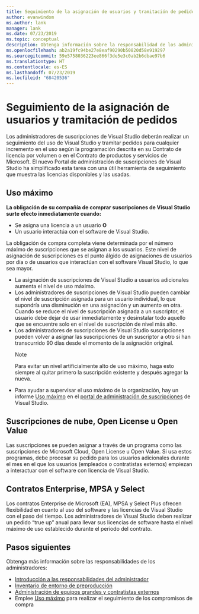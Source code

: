 ```yaml
---
title: Seguimiento de la asignación de usuarios y tramitación de pedidos | Visual Studio Marketplace
author: evanwindom
ms.author: lank
manager: lank
ms.date: 07/23/2019
ms.topic: conceptual
description: Obtenga información sobre la responsabilidad de los administradores de realizar un seguimiento de las asignaciones de usuarios y las tramitaciones de pedidos.
ms.openlocfilehash: ab2a19fc94be27e8eaf90290b50820d58e919297
ms.sourcegitcommit: 59e5758036223ee866f3de5e3c0ab2b6dbae97b6
ms.translationtype: HT
ms.contentlocale: es-ES
ms.lasthandoff: 07/23/2019
ms.locfileid: "68420536"
---
```

# <a name="track-user-assignment-and-process-orders"></a>Seguimiento de la asignación de usuarios y tramitación de pedidos
Los administradores de suscripciones de Visual Studio deberán realizar un seguimiento del uso de Visual Studio y tramitar pedidos para cualquier incremento en el uso según la programación descrita en su Contrato de licencia por volumen o en el Contrato de productos y servicios de Microsoft. El nuevo Portal de administración de suscripciones de Visual Studio ha simplificado esta tarea con una útil herramienta de seguimiento que muestra las licencias disponibles y las usadas.

## <a name="maximum-usage"></a>Uso máximo
**La obligación de su compañía de comprar suscripciones de Visual Studio surte efecto inmediatamente cuando:**
- Se asigna una licencia a un usuario **O**
- Un usuario interactúa con el software de Visual Studio.

La obligación de compra completa viene determinada por el número máximo de suscripciones que se asignan a los usuarios. Este nivel de asignación de suscripciones es el punto álgido de asignaciones de usuarios por día o de usuarios que interactúan con el software Visual Studio, lo que sea mayor.

- La asignación de suscripciones de Visual Studio a usuarios adicionales aumenta el nivel de uso máximo.  
- Los administradores de suscripciones de Visual Studio pueden cambiar el nivel de suscripción asignada para un usuario individual, lo que supondría una disminución en una asignación y un aumento en otra. Cuando se reduce el nivel de suscripción asignada a un suscriptor, el usuario debe dejar de usar inmediatamente y desinstalar todo aquello que se encuentre solo en el nivel de suscripción de nivel más alto. 
- Los administradores de suscripciones de Visual Studio suscripciones pueden volver a asignar las suscripciones de un suscriptor a otro si han transcurrido 90 días desde el momento de la asignación original. 
    > [!NOTE]
    > Para evitar un nivel artificialmente alto de uso máximo, haga esto siempre al quitar primero la suscripción existente y después agregar la nueva. 
- Para ayudar a supervisar el uso máximo de la organización, hay un informe [Uso máximo](maximum-usage.md) en el [portal de administración de suscripciones](https://manage.visualstudio.com) de Visual Studio. 

## <a name="cloud-subscriptions-open-license-or-open-value"></a>Suscripciones de nube, Open License u Open Value
Las suscripciones se pueden asignar a través de un programa como las suscripciones de Microsoft Cloud, Open License u Open Value. Si usa estos programas, debe procesar su pedido para los usuarios adicionales durante el mes en el que los usuarios (empleados o contratistas externos) empiezan a interactuar con el software con licencia de Visual Studio.

## <a name="enterprise-mpsa-and-select-agreements"></a>Contratos Enterprise, MPSA y Select
Los contratos Enterprise de Microsoft (EA), MPSA y Select Plus ofrecen flexibilidad en cuanto al uso del software y las licencias de Visual Studio con el paso del tiempo. Los administradores de Visual Studio deben realizar un pedido “true up” anual para llevar sus licencias de software hasta el nivel máximo de uso establecido durante el periodo del contrato.

## <a name="next-steps"></a>Pasos siguientes
Obtenga más información sobre las responsabilidades de los administradores:
- [Introducción a las responsabilidades del administrador](admin-responsibilities.md)
- [Inventario de entorno de preproducción](admin-inventory.md)
- [Administración de equipos grandes y contratistas externos](manage-teams.md)
- Emplee [Uso máximo](maximum-usage.md) para realizar el seguimiento de los compromisos de compra